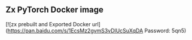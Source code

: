 ## Zx PyTorch Docker image

[![zx prebuilt and Exported Docker url](https://pan.baidu.com/s/1EcsMz2gvmS3vDlUcSuXqDA  Password: 5qn5)


